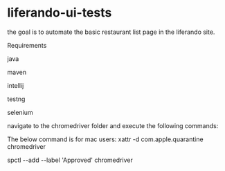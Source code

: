 # liferando-ui-tests

the goal is to automate the basic restaurant list page in the liferando site.

Requirements

java

maven

intellij

testng

selenium

navigate to the chromedriver folder and execute the following commands:

The below command is for mac users: xattr -d com.apple.quarantine chromedriver

spctl --add --label 'Approved' chromedriver


